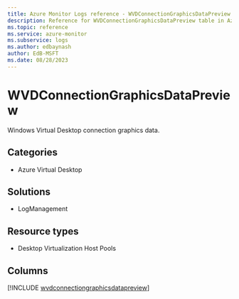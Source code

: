 ```yaml
---
title: Azure Monitor Logs reference - WVDConnectionGraphicsDataPreview
description: Reference for WVDConnectionGraphicsDataPreview table in Azure Monitor Logs.
ms.topic: reference
ms.service: azure-monitor
ms.subservice: logs
ms.author: edbaynash
author: EdB-MSFT
ms.date: 08/28/2023
---
```


# WVDConnectionGraphicsDataPreview

Windows Virtual Desktop connection graphics data.

## Categories

- Azure Virtual Desktop
## Solutions

- LogManagement
## Resource types

- Desktop Virtualization Host Pools

            


## Columns
  
[!INCLUDE [wvdconnectiongraphicsdatapreview](../includes/wvdconnectiongraphicsdatapreview-include.md)]
